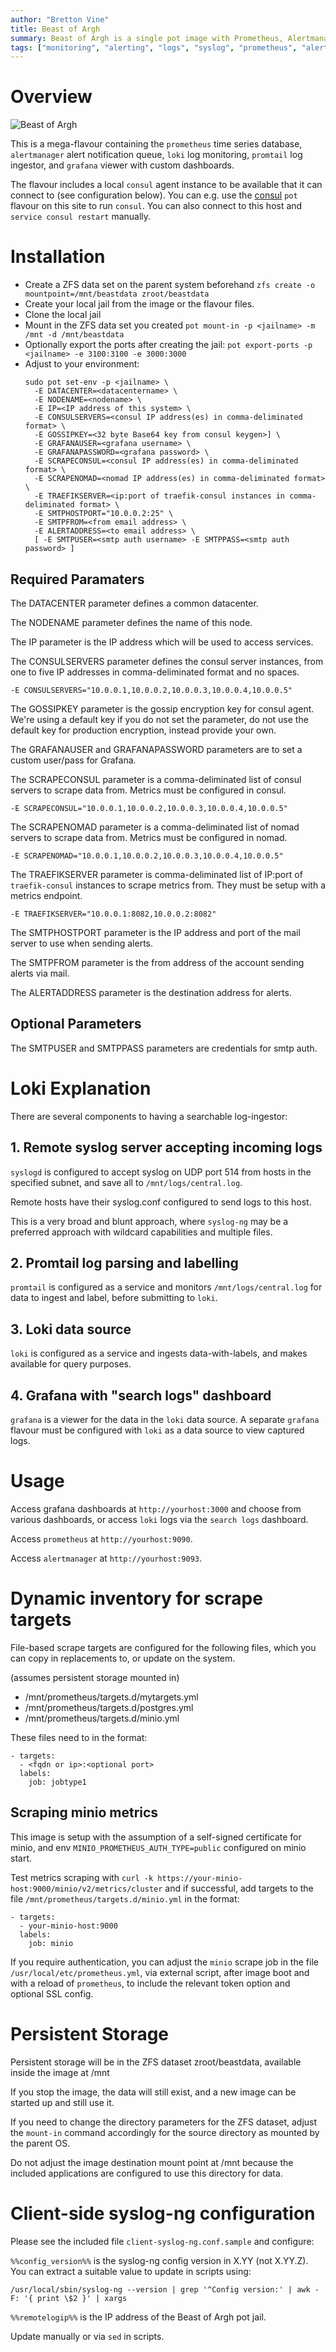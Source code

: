 ```yaml
---
author: "Bretton Vine"
title: Beast of Argh
summary: Beast of Argh is a single pot image with Prometheus, Alertmanager, Loki, Promtail, Grafana and dashboards, plus syslog server, for monitoring and alerting of small environments.
tags: ["monitoring", "alerting", "logs", "syslog", "prometheus", "alertmanager", "loki", "promtail", "grafana"]
---
```


# Overview

![Beast of Argh](beast-of-argh.jpg)

This is a mega-flavour containing the ```prometheus``` time series database, ```alertmanager``` alert notification queue, ```loki``` log monitoring, ```promtail``` log ingestor,  and ```grafana``` viewer with custom dashboards.

The flavour includes a local ```consul``` agent instance to be available that it can connect to (see configuration below). You can e.g. use the [consul](https://potluck.honeyguide.net/blog/consul/) ```pot``` flavour on this site to run ```consul```. You can also connect to this host and ```service consul restart``` manually.

# Installation

* Create a ZFS data set on the parent system beforehand
  ```zfs create -o mountpoint=/mnt/beastdata zroot/beastdata```
* Create your local jail from the image or the flavour files.
* Clone the local jail
* Mount in the ZFS data set you created
  ```pot mount-in -p <jailname> -m /mnt -d /mnt/beastdata```
* Optionally export the ports after creating the jail:
  ```pot export-ports -p <jailname> -e 3100:3100 -e 3000:3000```
* Adjust to your environment:
  ```
  sudo pot set-env -p <jailname> \
    -E DATACENTER=<datacentername> \
    -E NODENAME=<nodename> \
    -E IP=<IP address of this system> \
    -E CONSULSERVERS=<consul IP address(es) in comma-deliminated format> \
    -E GOSSIPKEY=<32 byte Base64 key from consul keygen>] \
    -E GRAFANAUSER=<grafana username> \
    -E GRAFANAPASSWORD=<grafana password> \
    -E SCRAPECONSUL=<consul IP address(es) in comma-deliminated format> \
    -E SCRAPENOMAD=<nomad IP address(es) in comma-deliminated format> \
    -E TRAEFIKSERVER=<ip:port of traefik-consul instances in comma-deliminated format> \
    -E SMTPHOSTPORT="10.0.0.2:25" \
    -E SMTPFROM=<from email address> \
    -E ALERTADDRESS=<to email address> \
    [ -E SMTPUSER=<smtp auth username> -E SMTPPASS=<smtp auth password> ]
  ```

## Required Paramaters
The DATACENTER parameter defines a common datacenter.

The NODENAME parameter defines the name of this node.

The IP parameter is the IP address which will be used to access services.

The CONSULSERVERS parameter defines the consul server instances, from one to five IP addresses in comma-deliminated format and no spaces.

```-E CONSULSERVERS="10.0.0.1,10.0.0.2,10.0.0.3,10.0.0.4,10.0.0.5"```

The GOSSIPKEY parameter is the gossip encryption key for consul agent. We're using a default key if you do not set the parameter, do not use the default key for production encryption, instead provide your own.

The GRAFANAUSER and GRAFANAPASSWORD parameters are to set a custom user/pass for Grafana.

The SCRAPECONSUL parameter is a comma-deliminated list of consul servers to scrape data from. Metrics must be configured in consul.

```-E SCRAPECONSUL="10.0.0.1,10.0.0.2,10.0.0.3,10.0.0.4,10.0.0.5"```

The SCRAPENOMAD parameter is a comma-deliminated list of nomad servers to scrape data from. Metrics must be configured in nomad.

```-E SCRAPENOMAD="10.0.0.1,10.0.0.2,10.0.0.3,10.0.0.4,10.0.0.5"```

The TRAEFIKSERVER parameter is comma-deliminated list of IP:port of `traefik-consul` instances to scrape metrics from. They must be setup with a metrics endpoint.

```-E TRAEFIKSERVER="10.0.0.1:8082,10.0.0.2:8082"```

The SMTPHOSTPORT parameter is the IP address and port of the mail server to use when sending alerts.

The SMTPFROM parameter is the from address of the account sending alerts via mail.

The ALERTADDRESS parameter is the destination address for alerts.

## Optional Parameters

The SMTPUSER and SMTPPASS parameters are credentials for smtp auth.

# Loki Explanation

There are several components to having a searchable log-ingestor:

## 1. Remote syslog server accepting incoming logs

```syslogd``` is configured to accept syslog on UDP port 514 from hosts in the specified subnet, and save all to ```/mnt/logs/central.log```.

Remote hosts have their syslog.conf configured to send logs to this host.

This is a very broad and blunt approach, where ```syslog-ng``` may be a preferred approach with wildcard capabilities and multiple files.

## 2. Promtail log parsing and labelling

```promtail``` is configured as a service and monitors ```/mnt/logs/central.log``` for data to ingest and label, before submitting to ```loki```.

## 3. Loki data source

```loki``` is configured as a service and ingests data-with-labels, and makes available for query purposes.

## 4. Grafana with "search logs" dashboard

```grafana``` is a viewer for the data in the ```loki``` data source. A separate ```grafana``` flavour must be configured with ```loki``` as a data source to view captured logs.

# Usage

Access grafana dashboards at ```http://yourhost:3000``` and choose from various dashboards, or access ```loki``` logs via the ```search logs``` dashboard.

Access ```prometheus``` at ```http://yourhost:9090```.

Access ```alertmanager``` at ```http://yourhost:9093```.

# Dynamic inventory for scrape targets

File-based scrape targets are configured for the following files, which you can copy in replacements to, or update on the system.

(assumes persistent storage mounted in)

* /mnt/prometheus/targets.d/mytargets.yml
* /mnt/prometheus/targets.d/postgres.yml
* /mnt/prometheus/targets.d/minio.yml

These files need to in the format:
```
- targets:
  - <fqdn or ip>:<optional port>
  labels:
    job: jobtype1
```

## Scraping minio metrics
This image is setup with the assumption of a self-signed certificate for minio, and env ```MINIO_PROMETHEUS_AUTH_TYPE=public``` configured on minio start.

Test metrics scraping with ```curl -k https://your-minio-host:9000/minio/v2/metrics/cluster``` and if successful, add targets to the file ```/mnt/prometheus/targets.d/minio.yml``` in the format:

```
- targets:
  - your-minio-host:9000
  labels:
    job: minio
```

If you require authentication, you can adjust the ```minio``` scrape job in the file ```/usr/local/etc/prometheus.yml```, via external script, after image boot and with a reload of ```prometheus```, to include the relevant token option and optional SSL config.

# Persistent Storage
Persistent storage will be in the ZFS dataset zroot/beastdata, available inside the image at /mnt

If you stop the image, the data will still exist, and a new image can be started up and still use it.

If you need to change the directory parameters for the ZFS dataset, adjust the ```mount-in``` command accordingly for the source directory as mounted by the parent OS.

Do not adjust the image destination mount point at /mnt because the included applications are configured to use this directory for data.

# Client-side syslog-ng configuration
Please see the included file `client-syslog-ng.conf.sample` and configure:

`%%config_version%%` is the syslog-ng config version in X.YY (not X.YY.Z). You can extract a suitable value to update in scripts using:

```
/usr/local/sbin/syslog-ng --version | grep '^Config version:' | awk -F: '{ print \$2 }' | xargs
```

`%%remotelogip%%` is the IP address of the Beast of Argh pot jail.

Update manually or via `sed` in scripts.

